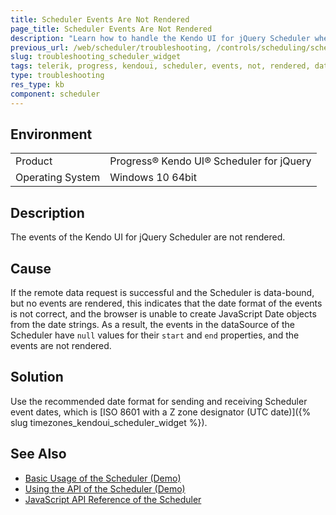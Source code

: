 ```yaml
---
title: Scheduler Events Are Not Rendered
page_title: Scheduler Events Are Not Rendered
description: "Learn how to handle the Kendo UI for jQuery Scheduler when its events are not rendered even though the component is bound to data."
previous_url: /web/scheduler/troubleshooting, /controls/scheduling/scheduler/troubleshoot/troubleshooting, /controls/scheduling/scheduler/troubleshooting
slug: troubleshooting_scheduler_widget
tags: telerik, progress, kendoui, scheduler, events, not, rendered, databound
type: troubleshooting
res_type: kb
component: scheduler
---
```


## Environment

<table>
 <tr>
  <td>Product</td>
  <td>Progress® Kendo UI® Scheduler for jQuery</td>
 </tr>
 <tr>
  <td>Operating System</td>
  <td>Windows 10 64bit</td>
 </tr>
</table>

## Description

The events of the Kendo UI for jQuery Scheduler are not rendered.

## Cause

If the remote data request is successful and the Scheduler is data-bound, but no events are rendered, this indicates that the date format of the events is not correct, and the browser is unable to create JavaScript Date objects from the date strings. As a result, the events in the dataSource of the Scheduler have `null` values for their `start` and `end` properties, and the events are not rendered.

## Solution

Use the recommended date format for sending and receiving Scheduler event dates, which is [ISO 8601 with a Z zone designator (UTC date)]({% slug timezones_kendoui_scheduler_widget %}).

## See Also

* [Basic Usage of the Scheduler (Demo)](https://demos.telerik.com/kendo-ui/scheduler/index)
* [Using the API of the Scheduler (Demo)](https://demos.telerik.com/kendo-ui/scheduler/api)
* [JavaScript API Reference of the Scheduler](/api/javascript/ui/scheduler)
